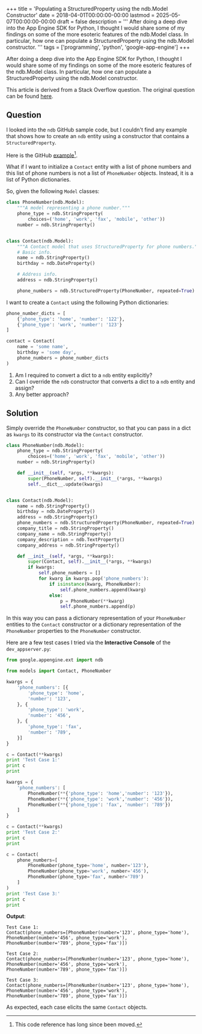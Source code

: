 +++
title = 'Populating a StructuredProperty using the ndb.Model Constructor'
date = 2018-04-01T00:00:00-00:00
lastmod = 2025-05-07T00:00:00-00:00
draft = false
description = '''
After doing a deep dive into the App Engine SDK for Python, I thought I would
share some of my findings on some of the more esoteric features of the
ndb.Model class. In particular, how one can populate a StructuredProperty using
the ndb.Model constructor.
'''
tags = ['programming', 'python', 'google-app-engine']
+++

After doing a deep dive into the App Engine SDK for Python, I thought I would
share some of my findings on some of the more esoteric features of the
ndb.Model class. In particular, how one can populate a StructuredProperty using
the ndb.Model constructor.

This article is derived from a Stack Overflow question. The original question
can be found [here][Stack Overflow].

## Question

I looked into the `ndb` GitHub sample code, but I couldn't find any example
that shows how to create an `ndb` entity using a constructor that contains a
`StructuredProperty`.

Here is the GitHub [example][structured_property_models.py][^1].

What if I want to initialize a `Contact` entity with a list of phone numbers
and this list of phone numbers is not a list of `PhoneNumber` objects. Instead,
it is a list of Python dictionaries.

So, given the following `Model` classes:

```python
class PhoneNumber(ndb.Model):
    """A model representing a phone number."""
    phone_type = ndb.StringProperty(
        choices=('home', 'work', 'fax', 'mobile', 'other'))
    number = ndb.StringProperty()


class Contact(ndb.Model):
    """A Contact model that uses StructuredProperty for phone numbers."""
    # Basic info.
    name = ndb.StringProperty()
    birthday = ndb.DateProperty()

    # Address info.
    address = ndb.StringProperty()

    phone_numbers = ndb.StructuredProperty(PhoneNumber, repeated=True)
```

I want to create a `Contact` using the following Python dictionaries:

```python
phone_number_dicts = [
    {'phone_type': 'home', 'number': '122'},
    {'phone_type': 'work', 'number': '123'}
]

contact = Contact(
    name = 'some name',
    birthday = 'some day',
    phone_numbers = phone_number_dicts
)
```

1. Am I required to convert a dict to a `ndb` entity explicitly?
2. Can I override the `ndb` constructor that converts a dict to a `ndb` entity
   and assign?
3. Any better approach?

## Solution

Simply override the `PhoneNumber` constructor, so that you can pass in a dict
as `kwargs` to its constructor via the `Contact` constructor.

```python
class PhoneNumber(ndb.Model):
    phone_type = ndb.StringProperty(
        choices=('home', 'work', 'fax', 'mobile', 'other'))
    number = ndb.StringProperty()

    def __init__(self, *args, **kwargs):
        super(PhoneNumber, self).__init__(*args, **kwargs)
        self.__dict__.update(kwargs)


class Contact(ndb.Model):
    name = ndb.StringProperty()
    birthday = ndb.DateProperty()
    address = ndb.StringProperty()
    phone_numbers = ndb.StructuredProperty(PhoneNumber, repeated=True)
    company_title = ndb.StringProperty()
    company_name = ndb.StringProperty()
    company_description = ndb.TextProperty()
    company_address = ndb.StringProperty()

    def __init__(self, *args, **kwargs):
        super(Contact, self).__init__(*args, **kwargs)
        if kwargs:
            self.phone_numbers = []
            for kwarg in kwargs.pop('phone_numbers'):
                if isinstance(kwarg, PhoneNumber):
                    self.phone_numbers.append(kwarg)
                else:
                    p = PhoneNumber(**kwarg)
                    self.phone_numbers.append(p)
```

In this way you can pass a dictionary representation of your `PhoneNumber`
entities to the `Contact` constructor or a dictionary representation of the
`PhoneNumber` properties to the `PhoneNumber` constructor.

Here are a few test cases I tried via the **Interactive Console** of the
`dev_appserver.py`:

```python
from google.appengine.ext import ndb

from models import Contact, PhoneNumber

kwargs = {
    'phone_numbers': [{
        'phone_type': 'home',
        'number': '123',
    }, {
        'phone_type': 'work',
        'number': '456',
    }, {
        'phone_type': 'fax',
        'number': '789',
    }]
}

c = Contact(**kwargs)
print 'Test Case 1:'
print c
print

kwargs = {
    'phone_numbers': [
        PhoneNumber(**{'phone_type': 'home','number': '123'}),
        PhoneNumber(**{'phone_type': 'work','number': '456'}),
        PhoneNumber(**{'phone_type': 'fax', 'number': '789'})
    ]
}

c = Contact(**kwargs)
print 'Test Case 2:'
print c
print

c = Contact(
    phone_numbers=[
        PhoneNumber(phone_type='home', number='123'),
        PhoneNumber(phone_type='work', number='456'),
        PhoneNumber(phone_type='fax', number='789')
    ]
)
print 'Test Case 3:'
print c
print
```

**Output**:

```
Test Case 1:
Contact(phone_numbers=[PhoneNumber(number='123', phone_type='home'),
PhoneNumber(number='456', phone_type='work'),
PhoneNumber(number='789', phone_type='fax')])

Test Case 2:
Contact(phone_numbers=[PhoneNumber(number='123', phone_type='home'),
PhoneNumber(number='456', phone_type='work'),
PhoneNumber(number='789', phone_type='fax')])

Test Case 3:
Contact(phone_numbers=[PhoneNumber(number='123', phone_type='home'),
PhoneNumber(number='456', phone_type='work'),
PhoneNumber(number='789', phone_type='fax')])
```

As expected, each case elicits the same `Contact` objects.

[^1]: This code reference has long since been moved.

[Stack Overflow]: https://stackoverflow.com/questions/49572412/what-is-the-best-practice-to-populate-a-structuredproperty-through-the-ndb-model
[structured_property_models.py]: https://github.com/GoogleCloudPlatform/python-docs-samples/blob/master/appengine/standard/ndb/modeling/structured_property_models.py
